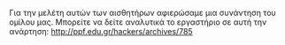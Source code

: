 Για την μελέτη αυτών των αισθητήρων αφιερώσαμε μια συνάντηση του ομίλου μας. Μπορείτε να δείτε αναλυτικά το εργαστήριο σε αυτή την ανάρτηση: http://ppf.edu.gr/hackers/archives/785
